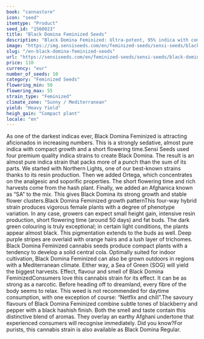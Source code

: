 ```yaml
---
book: "cannastore"
icon: "seed"
itemtype: "Product"
seed_id: "1560023"
title: "Black Domina Feminized Seeds"
description: "Black Domina Feminized: Ultra-potent, 95% indica with compact growth, a short flowering time and rich harvests. Unique dark colour."
image: "https://img.sensiseeds.com/en/feminized-seeds/sensi-seeds/black-domina-image.png"
slug: "/en-black-domina-feminized-seeds"
url: "https://sensiseeds.com/en/feminized-seeds/sensi-seeds/black-domina?a_aid=cannastore"
price: 110
currency: "eur"
number_of_seeds: 10
category: "Feminized Seeds"
flowering_min: 50
flowering_max: 55
strain_type: "Feminized"
climate_zone: "Sunny / Mediterranean"
yield: "Heavy Yield"
heigh_gain: "Compact plant"
locale: "en"
---
```

As one of the darkest indicas ever, Black Domina Feminized is attracting aficionados in increasing numbers. This is a strongly sedative, almost pure indica with compact growth and a short flowering time.Sensi Seeds used four premium quality indica strains to create Black Domina. The result is an almost pure indica strain that packs more of a punch than the sum of its parts. We started with Northern Lights, one of our best-known strains thanks to its resin production. Then we added Ortega, which concentrates on the analgesic and soporific properties. The short flowering time and rich harvests come from the hash plant. Finally, we added an Afghanica known as “SA” to the mix. This gives Black Domina its strong growth and stable flower clusters.Black Domina Feminized growth patternThis four-way hybrid strain produces vigorous female plants with a degree of phenotype variation. In any case, growers can expect small height gain, intensive resin production, short flowering time (around 50 days) and fat buds. The dark green colouring is truly exceptional; in certain light conditions, the plants appear almost black. This pigmentation extends to the buds as well. Deep purple stripes are overlaid with orange hairs and a lush layer of trichomes. Black Domina Feminized cannabis seeds produce compact plants with a tendency to develop a solid central cola. Optimally suited for indoor cultivation, Black Domina Feminized can also be grown outdoors in regions with a Mediterranean climate. Either way, a Sea of Green (SOG) will yield the biggest harvests. Effect, flavour and smell of Black Domina FeminizedConsumers love this cannabis strain for its effect. It can be as strong as a narcotic. Before heading off to dreamland, every fibre of the body seems to relax. This weed is not recommended for daytime consumption, with one exception of course: “Netflix and chill”.The savoury flavours of Black Domina Feminized combine subtle tones of blackberry and pepper with a black hashish finish. Both the smell and taste contain this distinctive blend of aromas. They overlay an earthy Afghani undertone that experienced consumers will recognise immediately. Did you know?For purists, this cannabis strain is also available as Black Domina Regular.
